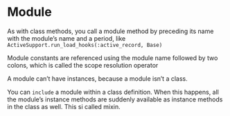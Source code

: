 # Module



As with class methods, you call a module method by preceding its name with the module’s name and a period, like `ActiveSupport.run_load_hooks(:active_record, Base)`

Module constants are referenced using the module name followed by two colons, which is called the scope resolution operator

A module can’t have instances, because a module isn’t a class. &#x20;

You can `include` a module within a class definition. When this happens, all the module’s instance methods are suddenly available as instance methods in the class as well. This si called mixin.
